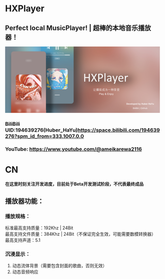 # HXPlayer
## Perfect local MusicPlayer! | 超棒的本地音乐播放器！<br>
![HX-Player](https://github.com/HuberHaYu/HXPlayer/blob/main/image/banner.jpg)<br>
### BiliBili UID:194639276(Huber_HaYu)https://space.bilibili.com/194639276?spm_id_from=333.1007.0.0
### YouTube: https://www.youtube.com/@ameikarewa2116
# CN<br>
#### 在这里时刻关注开发进度，目前处于Beta开发测试阶段，不代表最终成品<br>
## 播放器功能：
### 播放规格：
标准最高支持质量：192Khz | 24Bit<br>
最高支持文件质量：384Khz | 24Bit（不保证完全生效，可能需要数模转换器）<br>
最高支持声道：5.1<br>
### 沉浸显示：
1. 动态流体背景（需要包含封面的歌曲，否则无效）<br>
2. 动态音频响应
